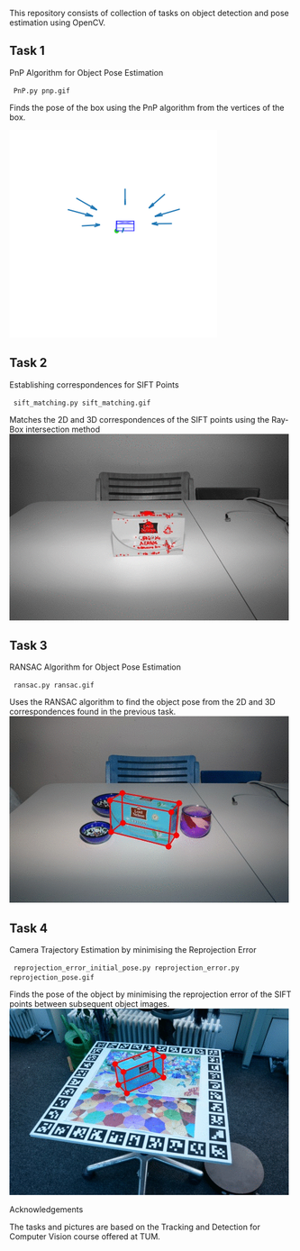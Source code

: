 This repository consists of collection of tasks on object detection and pose estimation using OpenCV.

## Task 1

PnP Algorithm for Object Pose Estimation

<code> PnP.py pnp.gif </code>

Finds the pose of the box using the PnP algorithm from the vertices of the box.

![Alt Text](pnp.gif)



## Task 2

Establishing correspondences for SIFT Points 

<code> sift_matching.py sift_matching.gif </code>

Matches the 2D and 3D correspondences of the SIFT points using the Ray-Box intersection method  
![Alt Text](sift_matching.gif)

## Task 3

RANSAC Algorithm for Object Pose Estimation

<code> ransac.py ransac.gif </code>

Uses the RANSAC algorithm to find the object pose from the 2D and 3D correspondences found in the previous task.
![Alt Text](ransac.gif)
## Task 4

Camera Trajectory Estimation by minimising the Reprojection Error 

<code> reprojection_error_initial_pose.py reprojection_error.py reprojection_pose.gif </code>

Finds the pose of the object by minimising the reprojection error of the SIFT points between subsequent object images. 
![Alt Text](reprojection_pose.gif)

Acknowledgements

The tasks and pictures are based on the Tracking and Detection for Computer Vision course offered at TUM.
